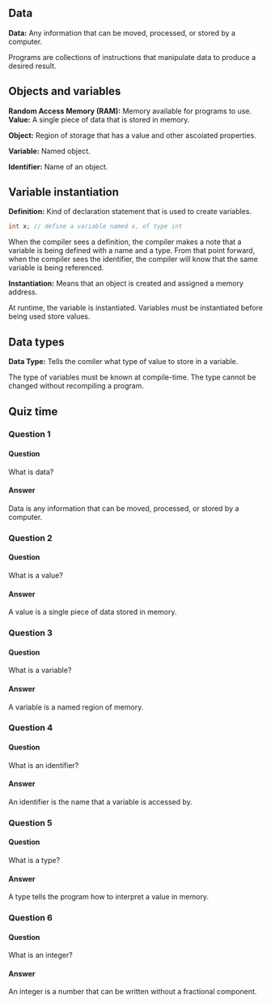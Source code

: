 ## Data
**Data:** Any information that can be moved, processed, or stored by a computer.

Programs are collections of instructions that manipulate data to produce a desired result.

## Objects and variables
**Random Access Memory (RAM):** Memory available for programs to use. 
**Value:** A single piece of data that is stored in memory.

**Object:** Region of storage that has a value and other ascoiated properties. 

**Variable:** Named object.

**Identifier:** Name of an object. 

## Variable instantiation 

**Definition:** Kind of declaration statement that is used to create variables.
```cpp
int x; // define a variable named x, of type int
```

When the compiler sees a definition, the compiler makes a note that a variable is being  defined with a name and a type. From that point forward, when the compiler sees the identifier, the compiler will know that the same variable is being referenced.

**Instantiation:** Means that an object is created and assigned a memory address.

At runtime, the variable is instantiated. Variables must be instantiated before being used store values.

## Data types
**Data Type:** Tells the comiler what type of value to store in a variable.

The type of variables must be known at compile-time. The type cannot be changed without recompiling a program.

## Quiz time
### Question 1
#### Question
What is data?
#### Answer
Data is any information that can be moved, processed, or stored by a computer.

### Question 2
#### Question
What is a value?
#### Answer
A value is a single piece of data stored in memory.

### Question 3
#### Question
What is a variable?
#### Answer
A variable is a named region of memory.

### Question 4
#### Question
What is an identifier?
#### Answer
An identifier is the name that a variable is accessed by.

### Question 5
#### Question
What is a type?
#### Answer
A type tells the program how to interpret a value in memory.

### Question 6
#### Question
What is an integer?
#### Answer
An integer is a number that can be written without a fractional component.
